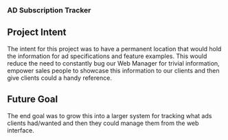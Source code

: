 ### AD Subscription Tracker

## Project Intent
The intent for this project was to have a permanent location that would hold the information for ad specifications and feature examples. This would reduce the need to constantly bug our Web Manager for trivial information, empower sales people to showcase this information to our clients and then give clients could a handy reference.

## Future Goal
The end goal was to grow this into a larger system for tracking what ads clients had/wanted and then they could manage them from the web interface.

